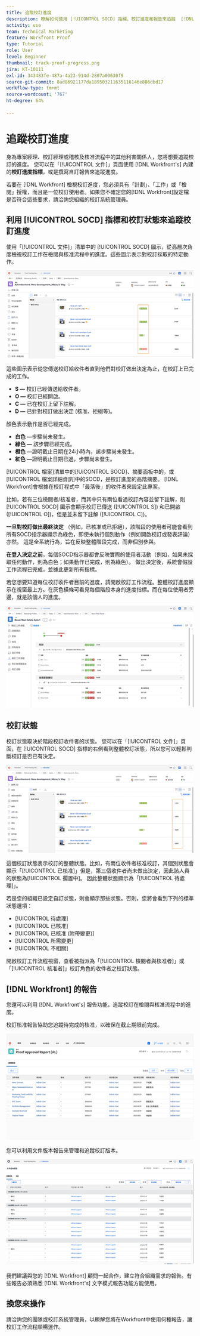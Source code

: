 ```yaml
---
title: 追蹤校訂進度
description: 瞭解如何使用 [!UICONTROL SOCD] 指標、校訂進度和報告來追蹤  [!DNL  Workfront] 中的校訂進度。
activity: use
team: Technical Marketing
feature: Workfront Proof
type: Tutorial
role: User
level: Beginner
thumbnail: track-proof-progress.png
jira: KT-10111
exl-id: 343483fe-487a-4a23-914d-2807a00630f9
source-git-commit: 8ad86921177da189503211635116146e886dbd17
workflow-type: tm+mt
source-wordcount: '767'
ht-degree: 64%

---
```


# 追蹤校訂進度

身為專案經理、校訂經理或稽核及核准流程中的其他利害關係人，您將想要追蹤校訂的進度。 您可以在「[!UICONTROL 文件]」頁面使用 [!DNL Workfront's] 內建的&#x200B;**校訂進度指標**，或是撰寫自訂報告來追蹤進度。

若要在 [!DNL Workfront] 檢視校訂進度，您必須具有「計劃」、「工作」或「檢閱」授權，而且是一位校訂使用者。如果您不確定您的[!DNL Workfront]設定檔是否符合這些要求，請洽詢您組織的校訂系統管理員。

## 利用 [!UICONTROL SOCD] 指標和校訂狀態來追蹤校訂進度

使用「[!UICONTROL 文件]」清單中的 [!UICONTROL SOCD] 圖示，從高層次角度檢視校訂工作在檢閱與核准流程中的進度。這些圖示表示對校訂採取的特定動作。

![影像顯示 [!DNL  Workfront] 專案中「[!UICONTROL 文件]」清單，並且突顯標示 [!UICONTROL SOCD] 圖示。](assets/manage-proofs-socd.png)

這些圖示表示從您傳送校訂給收件者直到他們對校訂做出決定為止，在校訂上已完成的工作。

* **S —** 校訂已經傳送給收件者。
* **O —** 校訂已經開啟。
* **C —** 已在校訂上留下註解。
* **D —** 已針對校訂做出決定 (核准、拒絕等)。

顏色表示動作是否已經完成。

* **白色 —**&#x200B;步驟尚未發生。
* **綠色 —** 該步驟已經完成。
* **橙色 —**&#x200B;證明截止日期在24小時內，該步驟尚未發生。
* **紅色 —**&#x200B;證明截止日期已過，步驟尚未發生。

[!UICONTROL 檔案]清單中的[!UICONTROL SOCD]、摘要面板中的，或[!UICONTROL 檔案詳細資訊]中的SOCD，是校訂進度的高階摘要。 [!DNL Workfront]會根據在校訂程式中「最落後」的收件者來設定此專案。

比如，若有三位檢閱者/核准者，而其中只有兩位看過校訂內容並留下註解，則 [!UICONTROL SOCD] 圖示會顯示校訂已傳送 ([!UICONTROL S]) 和已開啟 ([!UICONTROL O])，但是並未留下註解 ([!UICONTROL C])。

**一旦對校訂做出最終決定** （例如，已核准或已拒絕），該階段的使用者可能會看到所有SOCD指示器顯示為綠色，即使未執行個別動作（例如開啟校訂或發表評論）亦然。 這是全系統行為，旨在反映整體階段完成，而非個別參與。

**在登入決定之前**，每個SOCD指示器都會反映實際的使用者活動（例如，如果未採取任何動作，則為白色；如果動作已完成，則為綠色）。 做出決定後，系統會假設工作流程已完成，並據此更新所有指標。

若您想要知道每位校訂收件者目前的進度，請開啟校訂工作流程。整體校訂進度顯示在視窗最上方。在灰色橫條可看見每個階段本身的進度指標。而在每位使用者旁邊，就是該個人的進度。

![影像顯示文件的「[!UICONTROL 校訂工作流程]」區段。](assets/manage-proofs-socd-in-proofing-workflow-window.png)

## 校訂狀態

校訂狀態取決於階段校訂收件者的狀態。 您可以在「[!UICONTROL 文件]」頁面，在 [!UICONTROL SOCD] 指標的右側看到整體校訂狀態，所以您可以輕鬆判斷校訂是否已有決定。

![影像顯示 [!DNL  Workfront] 專案的「[!UICONTROL 文件]」清單並突顯標示整體校訂狀態。](assets/manage-proofs-overall-status.png)

這個校訂狀態表示校訂的整體狀態。比如，有兩位收件者核准校訂，其個別狀態會顯示「[!UICONTROL 已核准]」但是，第三個收件者尚未做出決定，因此該人員的狀態為[!UICONTROL 擱置中]。 因此整體狀態顯示為「[!UICONTROL 待處理]」。

若是您的組織已設定自訂狀態，則會顯示那些狀態。否則，您將會看到下列的標準狀態選項：

* [!UICONTROL 待處理]
* [!UICONTROL 已核准]
* [!UICONTROL 已核准 (附帶變更)]
* [!UICONTROL 所需變更]
* [!UICONTROL 不相關]

開啟校訂工作流程視窗，查看被指派為「[!UICONTROL 檢閱者與核准者]」或「[!UICONTROL 核准者]」校訂角色的收件者之校訂狀態。

## [!DNL Workfront] 的報告

您還可以利用 [!DNL Workfront's] 報告功能，追蹤校訂在檢閱與核准流程中的進度。

校訂核准報告協助您追蹤待完成的核准，以確保在截止期限前完成。

![影像顯示 [!DNL  Workfront] 中的校訂核准報告。](assets/proof-approval-report.png)

您可以利用文件版本報告來管理和追蹤校訂版本。

![影像顯示 [!DNL  Workfront] 中的文件版本。](assets/document-version-report.png)

我們建議與您的 [!DNL Workfront] 顧問一起合作，建立符合組織需求的報告。有些報告必須熟悉 [!DNL Workfront's] 文字模式報告功能方能使用。

## 換您來操作

請洽詢您的團隊或校訂系統管理員，以瞭解您將在Workfront中使用何種報告，讓校訂工作流程順暢運作。

<!--
### Learn more
* Learn to create reports in [!DNL Workfront] with the Basic Report Creation course.
* View progress and status of a proof
* View activity on a proof within [!DNL Workfront]
-->
